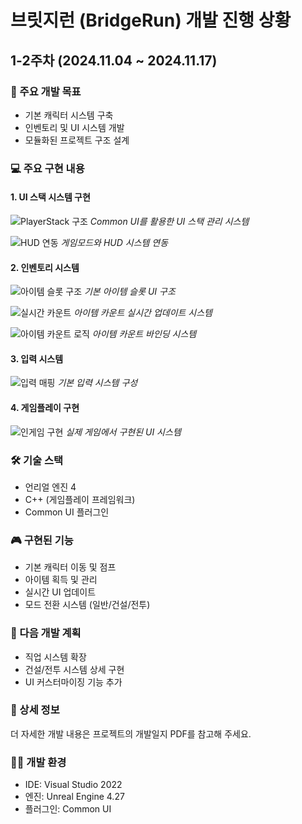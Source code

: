 # 브릿지런 (BridgeRun) 개발 진행 상황
## 1-2주차 (2024.11.04 ~ 2024.11.17)

### 🎯 주요 개발 목표
- 기본 캐릭터 시스템 구축
- 인벤토리 및 UI 시스템 개발
- 모듈화된 프로젝트 구조 설계

### 💻 주요 구현 내용

#### 1. UI 스택 시스템 구현
![PlayerStack 구조](PlayerStack의-기본-구조와-이벤트-그래프-이미지)
*Common UI를 활용한 UI 스택 관리 시스템*

![HUD 연동](기본-게임모드-베이스에서-player화면-hud-이미지)
*게임모드와 HUD 시스템 연동*

#### 2. 인벤토리 시스템
![아이템 슬롯 구조](Item_Slot을-베이스로-활용-이미지)
*기본 아이템 슬롯 UI 구조*

![실시간 카운트](계층-구조-디자인-형태-Item_Count-바인딩-이미지)
*아이템 카운트 실시간 업데이트 시스템*

![아이템 카운트 로직](Item_Count를-실시간-동적으로-증감-이미지)
*아이템 카운트 바인딩 시스템*

#### 3. 입력 시스템
![입력 매핑](입력-시스템-매핑-이미지)
*기본 입력 시스템 구성*

#### 4. 게임플레이 구현
![인게임 구현](인게임-UI-최종-구현-이미지)
*실제 게임에서 구현된 UI 시스템*

### 🛠 기술 스택
- 언리얼 엔진 4
- C++ (게임플레이 프레임워크)
- Common UI 플러그인

### 🎮 구현된 기능
- 기본 캐릭터 이동 및 점프
- 아이템 획득 및 관리
- 실시간 UI 업데이트
- 모드 전환 시스템 (일반/건설/전투)

### 📝 다음 개발 계획
- 직업 시스템 확장
- 건설/전투 시스템 상세 구현
- UI 커스터마이징 기능 추가

### 📖 상세 정보
더 자세한 개발 내용은 프로젝트의 개발일지 PDF를 참고해 주세요.

### 👨‍💻 개발 환경
- IDE: Visual Studio 2022
- 엔진: Unreal Engine 4.27
- 플러그인: Common UI

